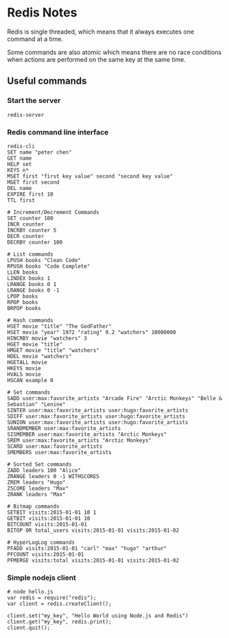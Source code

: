 # Redis Notes

Redis is single threaded, which means that it always executes one command at a time.

Some commands are also atomic which means there are no race conditions when actions are performed on the same key at the same time.


## Useful commands

### Start the server
    redis-server

### Redis command line interface
    redis-cli
    SET name "peter chen"
    GET name
    HELP set
    KEYS n*
    MSET first "first key value" second "second key value"
    MGET first second
    DEL name
    EXPIRE first 10
    TTL first
    
    # Increment/Decrement Commands
    SET counter 100
    INCR counter
    INCRBY counter 5
    DECR counter
    DECRBY counter 100
    
    # List commands
    LPUSH books "Clean Code"
    RPUSH books "Code Complete"
    LLEN books
    LINDEX books 1
    LRANGE books 0 1
    LRANGE books 0 -1
    LPOP books
    RPOP books
    BRPOP books

    # Hash commands
    HSET movie "title" "The GodFather"
    HSET movie "year" 1972 "rating" 9.2 "watchers" 10000000
    HINCRBY movie "watchers" 3
    HGET movie "title"
    HMGET movie "title" "watchers"
    HDEL movie "watchers" 
    HGETALL movie
    HKEYS movie
    HVALS movie
    HSCAN example 0

    # Set commands
    SADD user:max:favorite_artists "Arcade Fire" "Arctic Monkeys" "Belle & Sebastian" "Lenine"
    SINTER user:max:favorite_artists user:hugo:favorite_artists
    SDIFF user:max:favorite_artists user:hugo:favorite_artists
    SUNION user:max:favorite_artists user:hugo:favorite_artists
    SRANDMEMBER user:max:favorite_artists
    SISMEMBER user:max:favorite_artists "Arctic Monkeys"
    SREM user:max:favorite_artists "Arctic Monkeys"
    SCARD user:max:favorite_artists
    SMEMBERS user:max:favorite_artists

    # Sorted Set commands
    ZADD leaders 100 "Alice"
    ZRANGE leaders 0 -1 WITHSCORES
    ZREM leaders "Hugo"
    ZSCORE leaders "Max"
    ZRANK leaders "Max"
    
    # Bitmap commands
    SETBIT visits:2015-01-01 10 1
    GETBIT visits:2015-01-01 10
    BITCOUNT visits:2015-01-01
    BITOP OR total_users visits:2015-01-01 visits:2015-01-02

    # HyperLogLog commands
    PFADD visits:2015-01-01 "carl" "max" "hugo" "arthur"
    PFCOUNT visits:2015-01-01
    PFMERGE visits:total visits:2015-01-01 visits:2015-01-02
    
    
### Simple nodejs client
    # node hello.js
    var redis = require("redis");
    var client = redis.createClient();

    client.set("my_key", "Hello World using Node.js and Redis")
    client.get("my_key", redis.print);
    client.quit();



